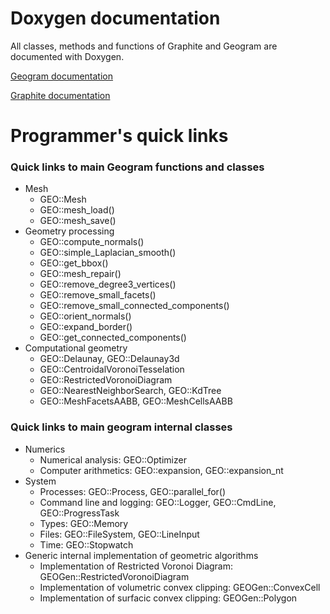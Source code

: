 # Doxygen documentation

All classes, methods and functions of Graphite and Geogram are documented
with Doxygen.

[Geogram documentation](http://alice.loria.fr/software/geogram/doc/html/index.html)

[Graphite documentation](http://alice.loria.fr/software/graphite/doc/html/index.html)

# Programmer's quick links

### Quick links to main Geogram functions and classes

- Mesh
  - GEO::Mesh 
  - GEO::mesh_load()
  - GEO::mesh_save()
- Geometry processing
  - GEO::compute_normals()
  - GEO::simple_Laplacian_smooth()
  - GEO::get_bbox()
  - GEO::mesh_repair()
  - GEO::remove_degree3_vertices()
  - GEO::remove_small_facets()
  - GEO::remove_small_connected_components()
  - GEO::orient_normals()
  - GEO::expand_border()
  - GEO::get_connected_components()
- Computational geometry
  - GEO::Delaunay, GEO::Delaunay3d
  - GEO::CentroidalVoronoiTesselation
  - GEO::RestrictedVoronoiDiagram
  - GEO::NearestNeighborSearch, GEO::KdTree
  - GEO::MeshFacetsAABB, GEO::MeshCellsAABB

### Quick links to main geogram internal classes

- Numerics
  - Numerical analysis: GEO::Optimizer
  - Computer arithmetics: GEO::expansion, GEO::expansion_nt
- System
  - Processes: GEO::Process, GEO::parallel_for()
  - Command line and logging: GEO::Logger, GEO::CmdLine, GEO::ProgressTask
  - Types: GEO::Memory
  - Files: GEO::FileSystem, GEO::LineInput  
  - Time: GEO::Stopwatch
- Generic internal implementation of geometric algorithms 
  - Implementation of Restricted Voronoi Diagram: GEOGen::RestrictedVoronoiDiagram
  - Implementation of volumetric convex clipping: GEOGen::ConvexCell  
  - Implementation of surfacic convex clipping: GEOGen::Polygon

